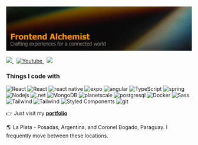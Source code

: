 ![Leonardo Monzón - Frontend Alchemist](./covergit.png)

<p align="left">
  <a href="https://x.com/leomonzondev" rel="nofollow">
    <img src="https://img.shields.io/badge/twitter-%231DA1F2.svg?&style=for-the-badge&logo=twitter&logoColor=white" height=25>
  </a>
  &nbsp;
  <a href="https://www.youtube.com/@leomonzondev" rel="nofollow">
    <img alt="Youtube" src="https://img.shields.io/badge/YouTube-%23FF0000.svg?style=for-the-badge&logo=YouTube&logoColor=white" height=25 />
  </a>
  &nbsp;
  <a href="https://www.linkedin.com/in/cristian-leonardo-barros-monzon/" rel="nofollow">
     <img src="https://img.shields.io/badge/linkedin-%230077B5.svg?&style=for-the-badge&logo=linkedin&logoColor=white" height=25>
  </a>
</p>

<h3>Things I code with</h3>
<p>
  <img alt="React" src="https://img.shields.io/badge/-React-45b8d8?style=flat-square&logo=react&logoColor=white" />
    <img alt="React" src="https://img.shields.io/badge/Next-black?style=flat-square&logo=next.js&logoColor=white" />
  <img alt="react native" src="https://img.shields.io/badge/react_native-%2320232a.svg?style=flat-square&logo=react&logoColor=%2361DAFB" />
   <img alt="expo" src="https://img.shields.io/badge/expo-1C1E24?style=flat-square&logo=expo&logoColor=#D04A37" />
  <img alt="angular" src="https://img.shields.io/badge/-Angular-DD0031?style=flat-square&logo=angular&logoColor=white" />
  <img alt="TypeScript" src="https://img.shields.io/badge/-TypeScript-007ACC?style=flat-square&logo=typescript&logoColor=white" />
<img alt="spring" src="https://img.shields.io/badge/spring-%236DB33F.svg?style=flat-square&logo=spring&logoColor=white" />
  <img alt="Nodejs" src="https://img.shields.io/badge/-Nodejs-43853d?style=flat-square&logo=Node.js&logoColor=white" />
  <img alt=".net" src="https://img.shields.io/badge/.NET-5C2D91?style=flat-square&logo=.net&logoColor=white" />
  <img alt="MongoDB" src="https://img.shields.io/badge/-MongoDB-13aa52?style=flat-square&logo=mongodb&logoColor=white" />
    <img alt="planetscale" src="https://img.shields.io/badge/planetscale-%23000000.svg?style=flat-square&logo=planetscale&logoColor=white" />
   <img alt="postgresql" src="https://img.shields.io/badge/postgres-%23316192.svg?style=flat-square&logo=postgresql&logoColor=white" />
  <img alt="Docker" src="https://img.shields.io/badge/-Docker-46a2f1?style=flat-square&logo=docker&logoColor=white" />
  <img alt="Sass" src="https://img.shields.io/badge/-Sass-CC6699?style=flat-square&logo=sass&logoColor=white" />
   <img alt="Tailwind" src="https://img.shields.io/badge/tailwindcss-%2338B2AC.svg?style=flat-square&logo=tailwind-css&logoColor=white" />
  <img alt="Tailwind" src="https://img.shields.io/badge/figma-%23F24E1E.svg?style=flat-square&logo=figma&logoColor=white" />
  <img alt="Styled Components" src="https://img.shields.io/badge/-Styled_Components-db7092?style=flat-square&logo=styled-components&logoColor=white" />
  <img alt="git" src="https://img.shields.io/badge/-Git-F05032?style=flat-square&logo=git&logoColor=white" />
</p>


👉 Just visit my **[<a href="https://leomonzon.vercel.app/" target="_blank" rel="noreferrer" >portfolio</a>](#)**

  🌎 La Plata - Posadas, Argentina, and Coronel Bogado, Paraguay. I frequently move between these locations.
